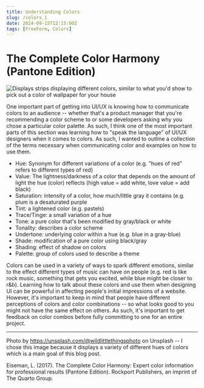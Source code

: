 ```yaml
---
title: Understanding Colors
slug: /colors_1
date: 2024-09-15T12:15:00Z
tags: [FreeForm, Colors]
---
```


# The Complete Color Harmony (Pantone Edition)

![Displays strips displaying different colors, similar to what you'd show to pick out a color of wallpaper for your house](https://images.unsplash.com/photo-1631127887321-0a2cf902a002?q=80&w=2070&auto=format&fit=crop&ixlib=rb-4.0.3&ixid=M3wxMjA3fDB8MHxwaG90by1wYWdlfHx8fGVufDB8fHx8fA%3D%3D "color choices")

One important part of getting into UI/UX is knowing how to communicate colors to an audience -- whether that's a product manager that you're recommending a color scheme to or some developers asking why you chose a particular color palette. As such, I think one of the most important parts of this section was learning how to "speak the language" of UI/UX designers when it comes to colors. As such, I wanted to outline a collection of the terms necessary when communicating color and examples on how to use them. 


- Hue: Synonym for different variations of a color (e.g. "hues of red" refers to different types of red)
- Value: The lightness/darkness of a color that depends on the amount of light the hue (color) reflects (high value = add white, love value = add black)
- Saturation: intensity of a color, how much/little gray it contains (e.g. plum is a desaturated purple
- Tint: a lightened color (e.g. pastels)
- Trace/Tinge: a small variation of a hue
- Tone: a pure color that's been modified by gray/black or white 
- Tonality: describes a color scheme
- Undertone: underlying color within a hue (e.g. blue in a gray-blue)
- Shade: modification of a pure color using black/gray
- Shading: effect of shadow on colors
- Palette: group of colors used to describe a theme


Colors can be used in a variety of ways to spark different emotions, similar to the effect different types of music can have on people (e.g. red is like rock music, something that gets you excited, while blue might be closer to r&b). Learning how to talk about these colors and use them when designing UI can be powerful in affecting people's initial impressions of a website. However, it's important to keep in mind that people have different perceptions of colors and color combinations -- so what looks good to you might not have the same effect on others. As such, it's important to get feedback on color combos before fully committing to one for an entire project.

---

Photo by https://unsplash.com/@wildlittlethingsphoto on Unsplash -- I chose this image because it displays a variety of different hues of colors which is a main goal of this blog post. 

Eiseman, L. (2017). The Complete Color Harmony: Expert color information for professional results (Pantone Edition). Rockport Publishers, an imprint of The Quarto Group. 
